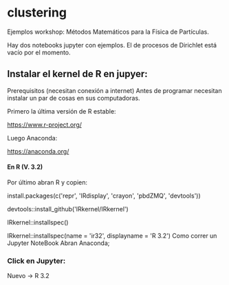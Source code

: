 # clustering

Ejemplos workshop: Métodos Matemáticos para la Física de Partículas. 

Hay dos notebooks jupyter con ejemplos. El de procesos de Dirichlet está vacío por el momento. 


## Instalar el kernel de R en jupyer: 

Prerequisitos (necesitan conexión a internet)
Antes de programar necesitan instalar un par de cosas en sus computadoras.

Primero la última versión de R estable:

https://www.r-project.org/

Luego Anaconda:

https://anaconda.org/

#### En R (V. 3.2)

Por último abran R y copien:

install.packages(c('repr', 'IRdisplay', 'crayon', 'pbdZMQ', 'devtools'))

devtools::install_github('IRkernel/IRkernel')

IRkernel::installspec()  

IRkernel::installspec(name = 'ir32', displayname = 'R 3.2')
Como correr un Jupyter NoteBook
Abran Anaconda;

### Click en Jupyter:

Nuevo -> R 3.2
